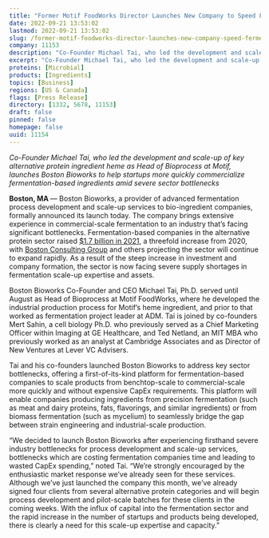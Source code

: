 ```yaml
---
title: "Former Motif FoodWorks Director Launches New Company to Speed Fermentation Scale-Up for Alt Protein Startups"
date: 2022-09-21 13:53:02
lastmod: 2022-09-21 13:53:02
slug: /former-motif-foodworks-director-launches-new-company-speed-fermentation-scale-alt-protein
company: 11153
description: "Co-Founder Michael Tai, who led the development and scale-up of key alternative protein ingredient heme as Head of Bioprocess at Motif, launches Boston Bioworks to help startups more quickly commercialize fermentation-based ingredients amid severe sector bottlenecks"
excerpt: "Co-Founder Michael Tai, who led the development and scale-up of key alternative protein ingredient heme as Head of Bioprocess at Motif, launches Boston Bioworks to help startups more quickly commercialize fermentation-based ingredients amid severe sector bottlenecks"
proteins: [Microbial]
products: [Ingredients]
topics: [Business]
regions: [US & Canada]
flags: [Press Release]
directory: [1332, 5678, 11153]
draft: false
pinned: false
homepage: false
uuid: 11154
---
```

<p><em>Co-Founder Michael Tai, who led the development and scale-up of key alternative protein ingredient heme as Head of Bioprocess at Motif, launches Boston Bioworks to help startups more quickly commercialize fermentation-based ingredients amid severe sector bottlenecks</em></p>
<p><strong>Boston, MA </strong>— Boston Bioworks, a provider of advanced fermentation process development and scale-up services to bio-ingredient companies, formally announced its launch today. The company brings extensive experience in commercial-scale fermentation to an industry that’s facing significant bottlenecks. Fermentation-based companies in the alternative protein sector raised <a href="https://techcrunch.com/2022/06/15/investors-salivate-over-food-tech-companies-perfecting-precision-fermentation/">$1.7 billion in 2021</a>, a threefold increase from 2020, with <a href="https://www.bcg.com/press/23march2021-alternative-protein-market-reach-290-billion-by-2035">Boston Consulting Group</a> and others projecting the sector will continue to expand rapidly. As a result of the steep increase in investment and company formation, the sector is now facing severe supply shortages in fermentation scale-up expertise and assets.</p>
<p>Boston Bioworks Co-Founder and CEO Michael Tai, Ph.D. served until August as Head of Bioprocess at Motif FoodWorks, where he developed the industrial production process for Motif’s heme ingredient, and prior to that worked as fermentation project leader at ADM. Tai is joined by co-founders Mert Sahin, a cell biology Ph.D. who previously served as a Chief Marketing Officer within Imaging at GE Healthcare, and Ted Netland, an MIT MBA who previously worked as an analyst at Cambridge Associates and as Director of New Ventures at Lever VC Advisers.</p>
<p>Tai and his co-founders launched Boston Bioworks to address key sector bottlenecks, offering a first-of-its-kind platform for fermentation-based companies to scale products from benchtop-scale to commercial-scale more quickly and without expensive CapEx requirements. This platform will enable companies producing ingredients from precision fermentation (such as meat and dairy proteins, fats, flavorings, and similar ingredients) or from biomass fermentation (such as mycelium) to seamlessly bridge the gap between strain engineering and industrial-scale production.</p>
<p>“We decided to launch Boston Bioworks after experiencing firsthand severe industry bottlenecks for process development and scale-up services, bottlenecks which are costing fermentation companies time and leading to wasted CapEx spending,” noted Tai. “We’re strongly encouraged by the enthusiastic market response we’ve already seen for these services. Although we’ve just launched the company this month, we’ve already signed four clients from several alternative protein categories and will begin process development and pilot-scale batches for these clients in the coming weeks. With the influx of capital into the fermentation sector and the rapid increase in the number of startups and products being developed, there is clearly a need for this scale-up expertise and capacity.”</p>
